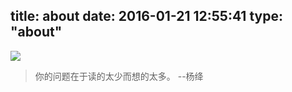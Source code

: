 title: about
date: 2016-01-21 12:55:41
type: "about"
---
![](http://7xqdqt.com1.z0.glb.clouddn.com/2016%2F04%2F08%2FStill%20There.jpg)
> 你的问题在于读的太少而想的太多。 --杨绛


